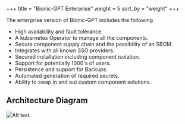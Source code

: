 +++
title = "Bionic-GPT Enterprise"
weight = 5
sort_by = "weight"
+++

The enterprise version of Bionic-GPT includes the following

* High availability and fault tolerance.
* A kubernetes Operator to manage all the components.
* Secure component supply chain and the possibility of an SBOM.
* Integrates with all known SSO providers.
* Secured installation including component isolation.
* Support for potentially 1000's of users.
* Persistence and support for Backups.
* Automated generation of required secrets.
* Ability to swap in and out custom component solutions. 

## Architecture Diagram

![Alt text](/landing-page/rag-architecture.png "BionicGPT Architetcure")